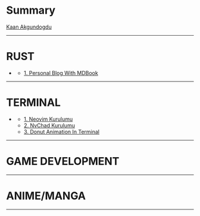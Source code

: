 # Summary

[Kaan Akgundogdu](MainPage/01_welcome.md)

---
# RUST
- []()
    - [1. Personal Blog With MDBook](RUST/01_mdbook_blog.md)
---

# TERMINAL
- []()
    - [1. Neovim Kurulumu](terminal/01_neovim.md)
    - [2. NvChad Kurulumu](terminal/02_nvchad.md)
    - [3. Donut Animation In Terminal](terminal/03_donut_math.md)

---

# GAME DEVELOPMENT
---

# ANIME/MANGA
---